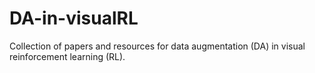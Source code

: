 # DA-in-visualRL
Collection of papers and resources for data augmentation (DA) in visual reinforcement learning (RL).
